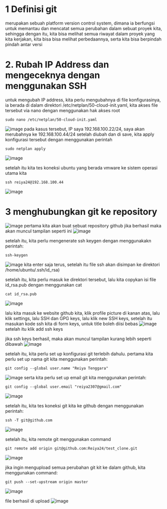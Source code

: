 # 1 Definisi git
merupakan sebuah platform version control system, dimana ia berfungsi untuk memantau dan mencatat semua perubahan dalam sebuat proyek kita, sehingga dengan itu, kita
bisa melihat semua riwayat dalam proyek yang kita kerjakan, kita bisa bisa melihat perbedaannya, serta kita bisa berpindah pindah antar versi

# 2. Rubah IP Address dan mengeceknya dengan menggunakan SSH

untuk mengubah IP address, kita perlu mengubahnya di file konfigurasinya, ia berada di dalam direktori /etc/netplan/50-cloud-init.yaml, kita akses file tersebut
via nano dengan menggunakan hak akses root
```
sudo nano /etc/netplan/50-cloud-init.yaml
```
![image](https://user-images.githubusercontent.com/36489276/202449480-e1557cae-61ca-411c-9c1c-3514d8444301.png)
pada kasus tersebut, IP saya  192.168.100.22/24, saya akan merubahnya ke 192.168.100.44/24
setelah diubah dan di save, kita apply konfigurasi tersebut dengan menggunakan perintah
```
sudo netplan apply
```
![image](https://user-images.githubusercontent.com/36489276/202450244-7abd90d7-3676-4251-a3be-ddf3eb06d2b1.png)

setelah itu kita tes koneksi ubuntu yang berada vmware ke sistem operasi utama kita
```
ssh reiya24@192.168.100.44
```
![image](https://user-images.githubusercontent.com/36489276/202472092-131f0589-5edd-42f5-a9ce-977875bfef0e.png)

# 3 menghubungkan git ke repository
![image](https://user-images.githubusercontent.com/36489276/202478657-e9a21a3a-8589-4131-990e-623ecf72bad4.png)
pertama kita akan buat sebuat repository github
jika berhasil maka akan muncul tampilan seperti ini
![image](https://user-images.githubusercontent.com/36489276/202479078-efcf0b0e-7b81-4c38-a2a4-04fb4c1bd06e.png)

setelah itu, kita perlu mengenerate ssh keygen dengan menggunakakn perintah:
```
ssh-keygen
```
![image](https://user-images.githubusercontent.com/36489276/202483720-7b907afc-a3e0-4d89-a2b1-e28e55df1aec.png)
kita enter saja terus, setelah itu file ssh akan disimpan ke direktori /home/ubuntu/.ssh/id_rsa)

setelah itu, kita perlu masuk ke direktori tersebut, lalu kita copykan isi file id_rsa.pub dengan menggunakan cat
```
cat id_rsa.pub
```
![image](https://user-images.githubusercontent.com/36489276/202484765-6ed6435f-cdc4-4382-9f7b-50dfb3972768.png)

lalu kita masuk ke website github kita, klik profile picture di kanan atas, lalu klik settings, lalu SSH dan GPG keys, lalu klik new SSH keys,
setelah itu masukan kode ssh kita di form keys, untuk title boleh diisi bebas
![image](https://user-images.githubusercontent.com/36489276/202485698-49042623-d744-45bc-b754-3aaff59be428.png)
setelah itu klik add ssh keys

jika ssh keys berhasil, maka akan muncul tampilan kurang lebih seperti dibawah
![image](https://user-images.githubusercontent.com/36489276/202486139-233cfa37-7288-4a66-8b90-23d141d9df55.png)

setelah itu, kita perlu set up konfigurasi git terlebih dahulu.
pertama kita perlu set up nama git kita menggunakan perintah:
```
git config --global user.name "Reiya Tenggara"
```
![image](https://user-images.githubusercontent.com/36489276/202488237-a28a38ef-9e7c-4fda-80dc-22238ac83685.png)
serta kita perlu set up email git kita menggunakan perintah:
```
git config --global user.email "reiya2307@gmail.com"
```
![image](https://user-images.githubusercontent.com/36489276/202489446-eb038746-a254-41ab-acc3-607a9c01efdf.png)

setelah itu, kita tes koneksi git kita ke github dengan menggunakan perintah:
```
ssh -T git@github.com
```
![image](https://user-images.githubusercontent.com/36489276/202489737-63be98f3-51c9-4abc-b796-e1d15da8a5d3.png)

setelah itu, kita remote git menggunakan command
```
git remote add origin git@github.com:Reiya24/test_clone.git
```
![image](https://user-images.githubusercontent.com/36489276/202507632-26abceb2-086a-4488-802c-6e6defece76b.png)

jika ingin mengupload semua perubahan git kit ke dalam github, kita menggunakan command:
```
git push --set-upstream origin master
```
![image](https://user-images.githubusercontent.com/36489276/202509307-ef44a28a-8426-4a51-a076-ea14e4f01b58.png)

file berhasil di upload
![image](https://user-images.githubusercontent.com/36489276/202509475-f7b8495a-78c1-47b6-b0f9-52ee55b21444.png)






